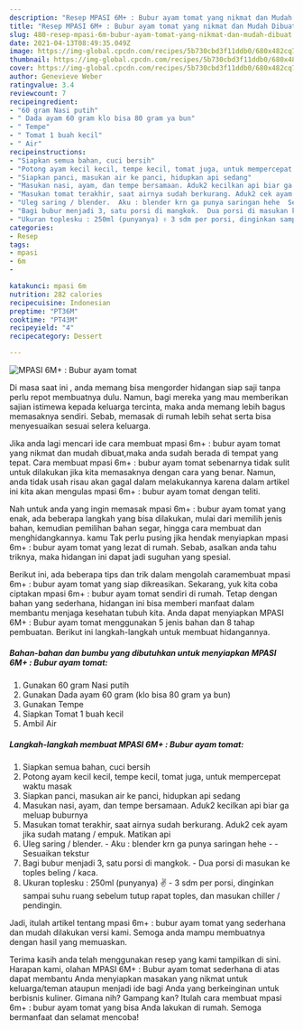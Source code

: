 ```yaml
---
description: "Resep MPASI 6M+ : Bubur ayam tomat yang nikmat dan Mudah Dibuat"
title: "Resep MPASI 6M+ : Bubur ayam tomat yang nikmat dan Mudah Dibuat"
slug: 480-resep-mpasi-6m-bubur-ayam-tomat-yang-nikmat-dan-mudah-dibuat
date: 2021-04-13T08:49:35.049Z
image: https://img-global.cpcdn.com/recipes/5b730cbd3f11ddb0/680x482cq70/mpasi-6m-bubur-ayam-tomat-foto-resep-utama.jpg
thumbnail: https://img-global.cpcdn.com/recipes/5b730cbd3f11ddb0/680x482cq70/mpasi-6m-bubur-ayam-tomat-foto-resep-utama.jpg
cover: https://img-global.cpcdn.com/recipes/5b730cbd3f11ddb0/680x482cq70/mpasi-6m-bubur-ayam-tomat-foto-resep-utama.jpg
author: Genevieve Weber
ratingvalue: 3.4
reviewcount: 7
recipeingredient:
- "60 gram Nasi putih"
- " Dada ayam 60 gram klo bisa 80 gram ya bun"
- " Tempe"
- " Tomat 1 buah kecil"
- " Air"
recipeinstructions:
- "Siapkan semua bahan, cuci bersih"
- "Potong ayam kecil kecil, tempe kecil, tomat juga, untuk mempercepat waktu masak"
- "Siapkan panci, masukan air ke panci, hidupkan api sedang"
- "Masukan nasi, ayam, dan tempe bersamaan. Aduk2 kecilkan api biar ga meluap buburnya"
- "Masukan tomat terakhir, saat airnya sudah berkurang. Aduk2 cek ayam jika sudah matang / empuk. Matikan api"
- "Uleg saring / blender.  Aku : blender krn ga punya saringan hehe  Sesuaikan tekstur"
- "Bagi bubur menjadi 3, satu porsi di mangkok.  Dua porsi di masukan ke toples beling / kaca."
- "Ukuran toplesku : 250ml (punyanya) ✌️ 3 sdm per porsi, dinginkan sampai suhu ruang sebelum tutup rapat toples, dan masukan chiller / pendingin."
categories:
- Resep
tags:
- mpasi
- 6m
- 

katakunci: mpasi 6m  
nutrition: 282 calories
recipecuisine: Indonesian
preptime: "PT36M"
cooktime: "PT43M"
recipeyield: "4"
recipecategory: Dessert

---
```



![MPASI 6M+ : Bubur ayam tomat](https://img-global.cpcdn.com/recipes/5b730cbd3f11ddb0/680x482cq70/mpasi-6m-bubur-ayam-tomat-foto-resep-utama.jpg)

Di masa  saat ini , anda memang bisa mengorder hidangan siap saji tanpa perlu repot membuatnya dulu. Namun, bagi mereka yang mau memberikan sajian istimewa kepada keluarga tercinta, maka anda memang lebih bagus memasaknya sendiri. Sebab, memasak di rumah lebih sehat serta bisa menyesuaikan sesuai selera keluarga.

Jika anda lagi mencari ide cara membuat mpasi 6m+ : bubur ayam tomat yang nikmat dan mudah dibuat,maka anda sudah berada di tempat yang tepat. Cara membuat mpasi 6m+ : bubur ayam tomat  sebenarnya tidak sulit untuk dilakukan jika kita memasaknya dengan cara yang benar. Namun, anda tidak usah risau akan gagal dalam melakukannya 
karena dalam artikel ini kita akan mengulas mpasi 6m+ : bubur ayam tomat dengan teliti.  



Nah untuk anda yang ingin memasak mpasi 6m+ : bubur ayam tomat yang enak, ada beberapa langkah yang bisa dilakukan, mulai dari memilih jenis bahan, kemudian pemilihan bahan segar, hingga cara membuat dan menghidangkannya. kamu Tak perlu pusing jika hendak menyiapkan mpasi 6m+ : bubur ayam tomat yang lezat di rumah. Sebab, asalkan anda  tahu triknya, maka hidangan ini dapat jadi suguhan yang spesial.

Berikut ini, ada beberapa tips dan trik dalam mengolah caramembuat mpasi 6m+ : bubur ayam tomat yang siap dikreasikan. Sekarang, yuk kita coba ciptakan mpasi 6m+ : bubur ayam tomat sendiri di rumah. Tetap dengan bahan yang sederhana, hidangan ini bisa memberi manfaat dalam membantu menjaga kesehatan tubuh kita. Anda dapat menyiapkan MPASI 6M+ : Bubur ayam tomat menggunakan 5 jenis bahan dan 8 tahap pembuatan. Berikut ini langkah-langkah untuk membuat hidangannya.

<!--inarticleads1-->

##### Bahan-bahan dan bumbu yang dibutuhkan untuk menyiapkan MPASI 6M+ : Bubur ayam tomat:

1. Gunakan 60 gram Nasi putih
1. Gunakan  Dada ayam 60 gram (klo bisa 80 gram ya bun)
1. Gunakan  Tempe
1. Siapkan  Tomat 1 buah kecil
1. Ambil  Air




<!--inarticleads2-->

##### Langkah-langkah membuat MPASI 6M+ : Bubur ayam tomat:

1. Siapkan semua bahan, cuci bersih
1. Potong ayam kecil kecil, tempe kecil, tomat juga, untuk mempercepat waktu masak
1. Siapkan panci, masukan air ke panci, hidupkan api sedang
1. Masukan nasi, ayam, dan tempe bersamaan. Aduk2 kecilkan api biar ga meluap buburnya
1. Masukan tomat terakhir, saat airnya sudah berkurang. Aduk2 cek ayam jika sudah matang / empuk. Matikan api
1. Uleg saring / blender.  - Aku : blender krn ga punya saringan hehe -  - Sesuaikan tekstur
1. Bagi bubur menjadi 3, satu porsi di mangkok.  - Dua porsi di masukan ke toples beling / kaca.
1. Ukuran toplesku : 250ml (punyanya) ✌️ - 3 sdm per porsi, dinginkan sampai suhu ruang sebelum tutup rapat toples, dan masukan chiller / pendingin.




Jadi, itulah artikel tentang  mpasi 6m+ : bubur ayam tomat  yang sederhana dan mudah dilakukan versi kami. Semoga anda mampu membuatnya dengan hasil yang memuaskan. 

Terima kasih anda telah menggunakan resep yang kami tampilkan di sini. Harapan kami, olahan  MPASI 6M+ : Bubur ayam tomat sederhana di atas dapat membantu Anda menyiapkan masakan yang nikmat untuk keluarga/teman ataupun menjadi ide bagi Anda yang berkeinginan untuk berbisnis kuliner. Gimana nih? Gampang kan? Itulah cara membuat mpasi 6m+ : bubur ayam tomat yang bisa Anda lakukan di rumah. Semoga bermanfaat dan selamat mencoba!

